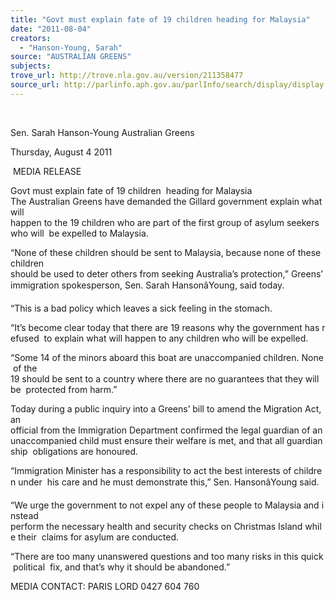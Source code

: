 ```yaml
---
title: "Govt must explain fate of 19 children heading for Malaysia"
date: "2011-08-04"
creators:
  - "Hanson-Young, Sarah"
source: "AUSTRALIAN GREENS"
subjects:
trove_url: http://trove.nla.gov.au/version/211358477
source_url: http://parlinfo.aph.gov.au/parlInfo/search/display/display.w3p;query=Id%3A%22media/pressrel/988016%22
---
```


  

 Sen. Sarah Hanson-Young  Australian Greens 

 Thursday, August 4 2011 

  MEDIA RELEASE 

 Govt must explain fate of 19 children  heading for Malaysia  The Australian Greens have demanded the Gillard government explain what will  happen to the 19 children who are part of the first group of asylum seekers who will  be expelled to Malaysia. 

 “None of these children should be sent to Malaysia, because none of these children  should be used to deter others from seeking Australia’s protection,” Greens’  immigration spokesperson, Sen. Sarah HansonâYoung, said today. 

 “This is a bad policy which leaves a sick feeling in the stomach. 

 “It’s become clear today that there are 19 reasons why the government has refused  to explain what will happen to any children who will be expelled. 

 “Some 14 of the minors aboard this boat are unaccompanied children. None of the  19 should be sent to a country where there are no guarantees that they will be  protected from harm.” 

 Today during a public inquiry into a Greens’ bill to amend the Migration Act, an  official from the Immigration Department confirmed the legal guardian of an  unaccompanied child must ensure their welfare is met, and that all guardianship  obligations are honoured. 

 “Immigration Minister has a responsibility to act the best interests of children under  his care and he must demonstrate this,” Sen. HansonâYoung said. 

 “We urge the government to not expel any of these people to Malaysia and instead  perform the necessary health and security checks on Christmas Island while their  claims for asylum are conducted. 

 “There are too many unanswered questions and too many risks in this quick political  fix, and that’s why it should be abandoned.” 

 MEDIA CONTACT: PARIS LORD 0427 604 760  

